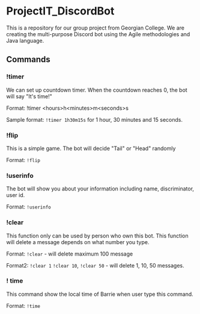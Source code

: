 # ProjectIT_DiscordBot
This is a repository for our group project from Georgian College. We are creating the multi-purpose Discord bot using the Agile methodologies and Java language.

## Commands
### !timer 
<p>We can set up countdown timer. When the countdown reaches 0, the bot will say "It's time!"</p>
<p>Format: !timer &lt;hours&gt;h&lt;minutes&gt;m&lt;seconds&gt;s</p>
<p>Sample format: <code>!timer 1h30m15s</code> for 1 hour, 30 minutes and 15 seconds.</p>

### !flip
<p>This is a simple game. The bot will decide "Tail" or "Head" randomly </p>
<p>Format: <code>!flip</code></p>

### !userinfo
<p>The bot will show you about your information including name, discriminator, user id. </p>
<p>Format: <code>!userinfo</code></p>

### !clear
<p>This function only can be used by person who own this bot. This function will delete a message depends on what number you type.</p>
<p>Format: <code>!clear</code> - will delete maximum 100 message </p>
<p>Format2: <code>!clear 1</code> <code>!clear 10</code>, <code>!clear 50</code> - will delete 1, 10, 50 messages.
  
### ! time
<p>This command show the local time of Barrie when user type this command. </p>
<p>Format: <code>!time</code><p/>
